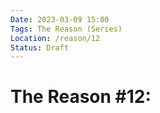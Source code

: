 ```yaml
---
Date: 2023-03-09 15:00
Tags: The Reason (Series)
Location: /reason/12
Status: Draft
---
```


# The Reason #12: